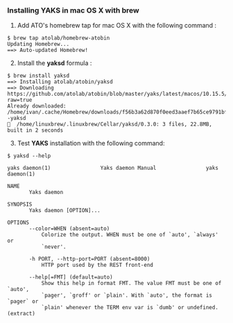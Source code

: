 
### Installing YAKS in mac OS X with brew

1. Add ATO's homebrew tap for mac OS X with the following command :

```
$ brew tap atolab/homebrew-atobin
Updating Homebrew...
==> Auto-updated Homebrew!
```


2. Install the **yaksd** formula :

```
$ brew install yaksd
==> Installing atolab/atobin/yaksd 
==> Downloading https://github.com/atolab/atobin/blob/master/yaks/latest/macos/10.15.5/yaksd?raw=true
Already downloaded: /home/ivan/.cache/Homebrew/downloads/f56b3a62d870f0eed3aaef7b65ce9791bf55c38bf5eac06381d7169da35d03ed--yaksd
🍺  /home/linuxbrew/.linuxbrew/Cellar/yaksd/0.3.0: 3 files, 22.8MB, built in 2 seconds
```

3. Test **YAKS** installation with the following command:

```
$ yaksd --help

yaks daemon(1)                Yaks daemon Manual                yaks daemon(1)

NAME
       Yaks daemon

SYNOPSIS
       Yaks daemon [OPTION]...

OPTIONS
       --color=WHEN (absent=auto)
           Colorize the output. WHEN must be one of `auto', `always' or
           `never'.

       -h PORT, --http-port=PORT (absent=8000)
           HTTP port used by the REST front-end

       --help[=FMT] (default=auto)
           Show this help in format FMT. The value FMT must be one of `auto',
           `pager', `groff' or `plain'. With `auto', the format is `pager` or
           `plain' whenever the TERM env var is `dumb' or undefined.
(extract)
```